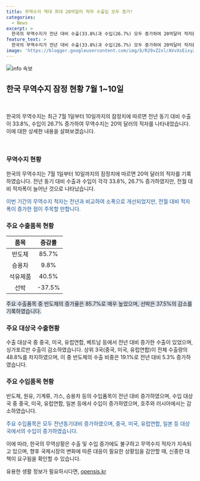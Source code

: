 ```yaml
---
title: 무역수지 역대 최대 20억달러 적자 수출입 모두 증가!
categories:
  - News
excerpt: >
  한국의 무역수지가 전년 대비 수출(33.8%)과 수입(26.7%) 모두 증가하여 20억달러 적자를 기록했다. 주요 수출품목은 반도체(85.7%)와 석유제품(40.5%)이 증가했고, 중국, 미국, 유럽연합, 베트남 등이 수출이 늘었으며, 반도체와 원유 등이 수입이 증가했고, 중국, 미국, 유럽연합, 일본 등이 수입이 늘었다.
feature_text: >
  한국의 무역수지가 전년 대비 수출(33.8%)과 수입(26.7%) 모두 증가하여 20억달러 적자를 기록했다. 주요 수출품목은 반도체(85.7%)와 석유제품(40.5%)이 증가했고, 중국, 미국, 유럽연합, 베트남 등이 수출이 늘었으며, 반도체와 원유 등이 수입이 증가했고, 중국, 미국, 유럽연합, 일본 등이 수입이 늘었다.
image: 'https://blogger.googleusercontent.com/img/b/R29vZ2xl/AVvXsEixyZcFfHzMRdzZMjFBmAUKJYCLCGyLL1o632UiGVXcaFdKo_bkvkuCioo0uUKlGfBVcT3P84aROyZIXSBEx3Aw5nCQ3pTgDom1WDC4m8eifvWiAmWEEVb4x6G_l8C0QH225ldMjyaFvpxGEBGNO37VmDTDMHGhJPq73UglMfDca1-0aw/s1600/blogspot.png'
---
```


<p><img src="https://blogger.googleusercontent.com/img/b/R29vZ2xl/AVvXsEixyZcFfHzMRdzZMjFBmAUKJYCLCGyLL1o632UiGVXcaFdKo_bkvkuCioo0uUKlGfBVcT3P84aROyZIXSBEx3Aw5nCQ3pTgDom1WDC4m8eifvWiAmWEEVb4x6G_l8C0QH225ldMjyaFvpxGEBGNO37VmDTDMHGhJPq73UglMfDca1-0aw/s1600/blogspot.png" alt="info 속보" /></p>

<h2 data-ke-size="size26">한국 무역수지 잠정 현황 7월 1~10일</h2>

<p data-ke-size="size16">&nbsp;</p>

<p>한국의 무역수지는 최근 7월 1일부터 10일까지의 잠정치에 따르면 전년 동기 대비 수출이 33.8%, 수입이 26.7% 증가하여 무역수지는 20억 달러의 적자를 나타내었습니다. 이에 대한 상세한 내용을 살펴보겠습니다.</p>

<p data-ke-size="size16">&nbsp;</p>

<h3 data-ke-size="size24">무역수지 현황</h3>

<p>한국의 무역수지는 7월 1일부터 10일까지의 잠정치에 따르면 20억 달러의 적자를 기록하였습니다. 전년 동기 대비 수출과 수입이 각각 33.8%, 26.7% 증가하였지만, 전월 대비 적자폭이 늘어난 것으로 나타났습니다.</p>

<p><span style="color: #1a5490;">이번 기간의 무역수지 적자는 전년과 비교하여 소폭으로 개선되었지만, 전월 대비 적자폭이 증가한 점이 주목할 만합니다.</span></p>

<h3 data-ke-size="size24">주요 수출품목 현황</h3>

<table>
<thead>
<tr>
<th style="text-align: center;">품목</th>
<th style="text-align: center;">증감률</th>
</tr>
</thead>
<tbody>
<tr>
<td style="text-align: center;">반도체</td>
<td style="text-align: center;">85.7%</td>
</tr>
<tr>
<td style="text-align: center;">승용차</td>
<td style="text-align: center;">9.8%</td>
</tr>
<tr>
<td style="text-align: center;">석유제품</td>
<td style="text-align: center;">40.5%</td>
</tr>
<tr>
<td style="text-align: center;">선박</td>
<td style="text-align: center;">-37.5%</td>
</tr>
</tbody>
</table>

<p><span style="background-color: #21538527;">주요 수출품목 중 반도체의 증가율은 85.7%로 매우 높았으며, 선박은 37.5%의 감소를 기록하였습니다.</span></p>

<h3 data-ke-size="size24">주요 대상국 수출현황</h3>

<p>수출 대상국 중 중국, 미국, 유럽연합, 베트남 등에서 전년 대비 증가한 수출이 있었으며, 싱가포르만 수출이 감소하였습니다. 상위 3국(중국, 미국, 유럽연합)이 전체 수출량의 48.8%를 차지하였으며, 이 중 반도체의 수출 비중은 19.1%로 전년 대비 5.3% 증가하였습니다.</p>

<h3 data-ke-size="size24">주요 수입품목 현황</h3>

<p>반도체, 원유, 기계류, 가스, 승용차 등의 수입품목이 전년 대비 증가하였으며, 수입 대상국 중 중국, 미국, 유럽연합, 일본 등에서 수입이 증가하였으며, 호주와 러시아에서는 감소하였습니다.</p>

<p><span style="color: #1a5490;">주요 수입품목은 모두 전년동기대비 증가하였으며, 중국, 미국, 유럽연합, 일본 등 대상국에서의 수입이 증가하였습니다.</span></p>

<p>이에 따라, 한국의 무역상황은 수출 및 수입 증가에도 불구하고 무역수지 적자가 지속되고 있으며, 향후 국제시장의 변화에 따른 대응이 필요한 상황임을 감안할 때, 신중한 대책이 요구됨을 확인할 수 있습니다.</p>
유용한 생활 정보가 필요하시다면, <a href="https://opensis.kr" rel="dofollow">opensis.kr</a>


